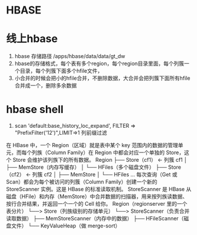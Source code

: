 # HBASE
# 线上hbase
1. hbase 存储路径  /apps/hbase/data/data/gt_dw
2. hbase的存储格式，每个表有多个region，每个region目录里面，每个列簇一个目录，每个列簇下面多个hfile文件，
3. 小合并的时候会把小的hfile合并，不删除数据，大合并会把列簇下面所有hfile合并成一个，删除多余数据

# hbase shell
1. scan 'default:base_history_loc_expand', FILTER => "PrefixFilter('12')",LIMIT=>1  列前缀过滤

在 HBase 中，一个 Region（区域）就是表中某个 key 范围内的数据的管理单元，而每个列族（Column Family）在 Region 中都会对应一个单独的 Store，这个 Store 会维护该列族下的所有数据。
Region
├── Store（cf1）  ← 列簇 cf1
│   ├── MemStore（内存写缓存）
│   └── HFiles（多个磁盘文件）
├── Store（cf2）  ← 列簇 cf2
│   ├── MemStore
│   └── HFiles
...
每次查询（Get 或 Scan）都会为每个被访问的列簇（Column Family）创建一个新的 StoreScanner 实例。这是 HBase 的标准读取机制。
StoreScanner 是 HBase 从磁盘（HFile）和内存（MemStore）中合并数据的扫描器，用来按列族读数据、按行合并结果，并返回一个一个的 Cell 给你。
Region（regionserver 里的一个表分片）
└──> Store（列族级别的存储单元）
     └──> StoreScanner（负责合并读取数据）
           ├── MemStoreScanner（内存中的数据）
           ├── HFileScanner（磁盘文件）
           └── KeyValueHeap（做 merge-sort）



